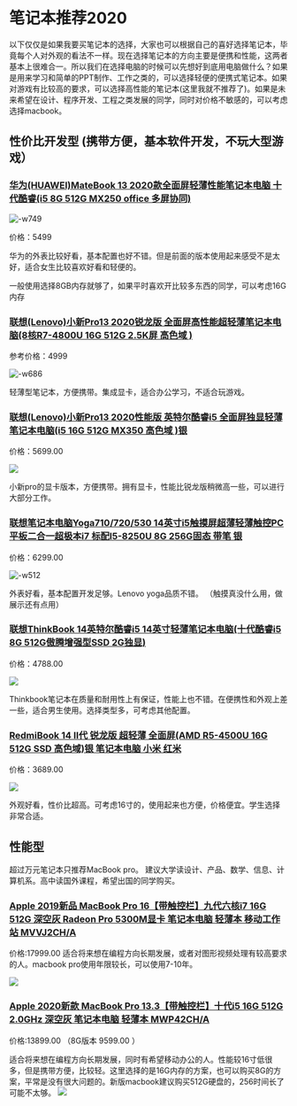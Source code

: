 # 笔记本推荐2020

以下仅仅是如果我要买笔记本的选择，大家也可以根据自己的喜好选择笔记本，毕竟每个人对外观的看法不一样。现在选择笔记本的方向主要是便携和性能，这两者基本上很难合一。所以我们在选择电脑的时候可以先想好到底用电脑做什么？如果是用来学习和简单的PPT制作、工作之类的，可以选择轻便的便携式笔记本。如果对游戏有比较高的要求，可以选择高性能的笔记本(这里我就不推荐了)。如果是未来希望在设计、程序开发、工程之类发展的同学，同时对价格不敏感的，可以考虑选择macbook。

## 性价比开发型 (携带方便，基本软件开发，不玩大型游戏）

### [华为(HUAWEI)MateBook 13 2020款全面屏轻薄性能笔记本电脑 十代酷睿(i5 8G 512G MX250 office 多屏协同)](https://item.jd.com/100006189287.html?cu=true&utm_source=norefer&utm_medium=cpc&utm_campaign=t_281_20170818001&utm_term=_0_5c64e3e1fbb94c01be0449b61325f917)

![-w749](http://ossp.pengjunjie.com/mweb/15912519389026.jpg)

价格：5499

华为的外表比较好看，基本配置也好不错。但是前面的版本使用起来感受不是太好，适合女生比较喜欢好看和轻便的。

一般使用选择8GB内存就够了，如果平时喜欢开比较多东西的同学，可以考虑16G内存


### [联想(Lenovo)小新Pro13 2020锐龙版 全面屏高性能超轻薄笔记本电脑(8核R7-4800U 16G 512G 2.5K屏 高色域 )](https://item.jd.com/100007250507.html)

参考价格：4999

![-w686](http://ossp.pengjunjie.com/mweb/15912524755406.jpg)

轻薄型笔记本，方便携带。集成显卡，适合办公学习，不适合玩游戏。


### [联想(Lenovo)小新Pro13 2020性能版 英特尔酷睿i5 全面屏独显轻薄笔记本电脑(i5 16G 512G MX350 高色域 )银](https://item.jd.com/100006487373.html#crumb-wrap)

价格：5699.00

![](http://ossp.pengjunjie.com/mweb/15912528885043.jpg)

小新pro的显卡版本，方便携带。拥有显卡，性能比锐龙版稍微高一些，可以进行大部分工作。

### [联想笔记本电脑Yoga710/720/530 14英寸i5触摸屏超薄轻薄触控PC平板二合一超极本i7 标配I5-8250U 8G 256G固态 带笔 银](https://item.jd.com/10459739520.html#crumb-wrap)

价格：6299.00

![-w512](http://ossp.pengjunjie.com/mweb/15912530163070.jpg)


外表好看，基本配置开发足够。Lenovo yoga品质不错。 （触摸真没什么用，做展示还有点用）


### [联想ThinkBook 14英特尔酷睿i5 14英寸轻薄笔记本电脑(十代酷睿i5 8G 512G傲腾增强型SSD 2G独显)](https://item.jd.com/100010370680.html#crumb-wrap)

价格：4788.00

![](http://ossp.pengjunjie.com/mweb/15912534448288.jpg)


Thinkbook笔记本在质量和耐用性上有保证，性能上也不错。在便携性和外观上差一些，适合男生使用。选择类型多，可考虑其他配置。

### [RedmiBook 14 Ⅱ代 锐龙版 超轻薄 全面屏(AMD R5-4500U 16G 512G SSD 高色域)银 笔记本电脑 小米 红米](https://item.jd.com/100013155822.html?jt=11#crumb-wrap)

价格：3689.00

![](http://ossp.pengjunjie.com/mweb/15912536336366.jpg)


外观好看，性价比超高。可考虑16寸的，使用起来也方便，价格便宜。学生选择非常合适。


## 性能型 

超过万元笔记本只推荐MacBook pro。
建议大学读设计、产品、数学、信息、计算机系。高中读国外课程，希望出国的同学购买。

### [Apple 2019新品 MacBook Pro 16【带触控栏】九代六核i7 16G 512G 深空灰 Radeon Pro 5300M显卡 笔记本电脑 轻薄本 移动工作站 MVVJ2CH/A](https://item.jd.com/100005638677.html)

价格:17999.00
适合将来想在编程方向长期发展，或者对图形视频处理有较高要求的人。macbook pro使用年限较长，可以使用7-10年。

![](http://ossp.pengjunjie.com/mweb/15912546306540.jpg)


### [Apple 2020新款 MacBook Pro 13.3【带触控栏】十代i5 16G 512G 2.0GHz 深空灰 笔记本电脑 轻薄本 MWP42CH/A](https://item.jd.com/100013068434.html#crumb-wrap)

价格:13899.00 （8G版本 9599.00 ）

适合将来想在编程方向长期发展，同时有希望移动办公的人。性能较16寸低很多，但是携带方便，比较轻。这里选择的是16G内存的方案，也可以购买8G的方案，平常是没有很大问题的。新版macbook建议购买512G硬盘的，256时间长了可能不太够。
![](http://ossp.pengjunjie.com/mweb/15912545521596.jpg)
